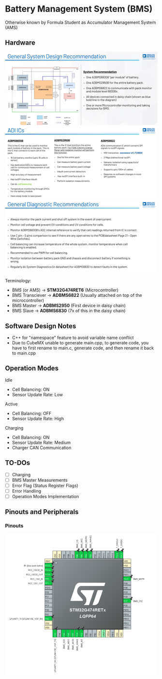 # Battery Management System (BMS)

Otherwise known by Formula Student as Accumulator Management System (AMS)



## Hardware

![alt text](<doc/System Recommendation.png>)
![alt text](<doc/ADI ICs.png>)
![alt text](<doc/Diagnostic Recommendation.png>)

Terminology:

- BMS (or AMS) -> **STM32G474RET6** (Microcontroller)
- BMS Transciever -> **ADBMS6822** (Usually attached on top of the microcontroller)
- BMS Master -> **ADBMS2950** (First device in daisy chain)
- BMS Slave -> **ADBMS6830** (7x of this in the daisy chain)


## Software Design Notes

- C++ for "namespace" feature to avoid variable name conflict
- Due to CubeMX unable to generate main.cpp, to generate code, you have to first rename to main.c, generate code, and then rename it back to main.cpp 


## Operation Modes

Idle
- Cell Balancing: ON
- Sensor Update Rate: Low


Active
- Cell Balancing: OFF
- Sensor Update Rate: High


Charging
- Cell Balancing: ON
- Sensor Update Rate: Medium
- Charger CAN Communication


## TO-DOs

- [ ] Charging
- [ ] BMS Master Measurements
- [ ] Error Flag (Status Register Flags)
- [ ] Error Handling
- [ ] Operation Modes Implementation

## Pinouts and Peripherals

### Pinouts

![alt text](<doc/mcu pinouts.png>)





